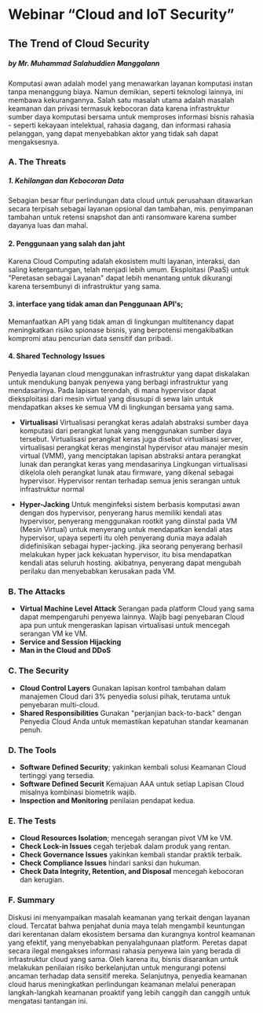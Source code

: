 
# Webinar “Cloud and IoT Security”
## The Trend of Cloud Security 
##### by Mr. Muhammad Salahuddien Manggalann 

Komputasi awan adalah model yang menawarkan layanan komputasi instan tanpa menanggung biaya.  Namun demikian, seperti teknologi lainnya, ini membawa kekurangannya.  Salah satu masalah utama adalah masalah keamanan dan privasi termasuk kebocoran data karena infrastruktur sumber daya komputasi bersama untuk memproses informasi bisnis rahasia - seperti kekayaan intelektual, rahasia dagang, dan informasi rahasia pelanggan, yang dapat menyebabkan aktor yang tidak sah dapat mengaksesnya.

### A.	The Threats
##### 1.	Kehilangan dan Kebocoran Data
Sebagian besar fitur perlindungan data cloud untuk perusahaan ditawarkan secara terpisah sebagai layanan opsional dan tambahan, mis. penyimpanan tambahan untuk retensi snapshot dan anti ransomware karena sumber dayanya luas dan mahal.
#### 2.	Penggunaan yang salah dan jaht
Karena Cloud Computing adalah ekosistem multi layanan, interaksi, dan saling ketergantungan, telah menjadi lebih umum. Eksploitasi (PaaS) untuk "Peretasan sebagai Layanan" dapat lebih menantang untuk dikurangi karena tersembunyi di infrastruktur yang sama.
#### 3.	interface yang tidak aman dan Penggunaan API's; 
Memanfaatkan API yang tidak aman di lingkungan multitenancy dapat meningkatkan risiko spionase bisnis, yang berpotensi mengakibatkan kompromi atau pencurian data sensitif dan pribadi.
#### 4.	Shared Technology Issues
Penyedia layanan cloud menggunakan infrastruktur yang dapat diskalakan untuk mendukung banyak penyewa yang berbagi infrastruktur yang mendasarinya. Pada lapisan terendah, di mana hypervisor dapat dieksploitasi dari mesin virtual yang disusupi di sewa lain untuk mendapatkan akses ke semua VM di lingkungan bersama yang sama.

- **Virtualisasi**
Virtualisasi perangkat keras adalah abstraksi sumber daya komputasi dari perangkat lunak yang menggunakan sumber daya tersebut. Virtualisasi perangkat keras juga disebut virtualisasi server, virtualisasi perangkat keras menginstal hypervisor atau manajer mesin virtual (VMM), yang menciptakan lapisan abstraksi antara perangkat lunak dan perangkat keras yang mendasarinya
Lingkungan virtualisasi dikelola oleh perangkat lunak atau firmware, yang dikenal sebagai hypervisor. Hypervisor rentan terhadap semua jenis serangan untuk infrastruktur normal

- **Hyper-Jacking**
Untuk menginfeksi sistem berbasis komputasi awan dengan dos hypervisor, penyerang harus memiliki kendali atas hypervisor, penyerang menggunakan rootkit yang diinstal pada VM (Mesin Virtual) untuk menyerang untuk mendapatkan kendali atas hypervisor, upaya seperti itu oleh penyerang dunia maya adalah didefinisikan sebagai hyper-jacking. jika seorang penyerang berhasil melakukan hyper jack kekuatan hypervisor, itu bisa mendapatkan kendali atas seluruh hosting. akibatnya, penyerang dapat mengubah perilaku dan menyebabkan kerusakan pada VM.

### B.	The Attacks
- **Virtual Machine Level Attack**
Serangan pada platform Cloud yang sama dapat mempengaruhi penyewa lainnya. Wajib bagi penyebaran Cloud apa pun untuk mengeraskan lapisan virtualisasi untuk mencegah serangan VM ke VM.
- **Service and Session Hijacking**
- **Man in the Cloud and DDoS**

### C.	The Security
- **Cloud Control Layers**
Gunakan lapisan kontrol tambahan dalam manajemen Cloud dari 3% penyedia solusi pihak, terutama untuk penyebaran multi-cloud.
- **Shared Responsibilities**
Gunakan "perjanjian back-to-back" dengan Penyedia Cloud Anda untuk memastikan kepatuhan standar keamanan penuh.

### D.	The Tools
- **Software Defined Security**; 
yakinkan kembali solusi Keamanan Cloud tertinggi yang tersedia. 
- **Software Defined Securit**
Kemajuan AAA untuk setiap Lapisan Cloud misalnya kombinasi biometrik wajib.
- **Inspection and Monitoring**
penilaian pendapat kedua.


### E.	The Tests
- **Cloud Resources Isolation**; 
mencegah serangan pivot VM ke VM.
- **Check Lock-in Issues**
cegah terjebak dalam produk yang rentan. 
- **Check Governance Issues**
yakinkan kembali standar praktik terbaik.
- **Check Compliance Issues**
hindari sanksi dan hukuman. 
- **Check Data Integrity, Retention, and Disposal**
mencegah kebocoran dan kerugian.

### F.	Summary
Diskusi ini menyampaikan masalah keamanan yang terkait dengan layanan cloud. Tercatat bahwa penjahat dunia maya telah mengambil keuntungan dari kerentanan dalam ekosistem bersama dan kurangnya kontrol keamanan yang efektif, yang menyebabkan penyalahgunaan platform. Peretas dapat secara ilegal mengakses informasi rahasia penyewa lain yang berada di infrastruktur cloud yang sama. Oleh karena itu, bisnis disarankan untuk melakukan penilaian risiko berkelanjutan untuk mengurangi potensi ancaman terhadap data sensitif mereka. Selanjutnya, penyedia keamanan cloud harus meningkatkan perlindungan keamanan melalui penerapan langkah-langkah keamanan proaktif yang lebih canggih dan canggih untuk mengatasi tantangan ini.
